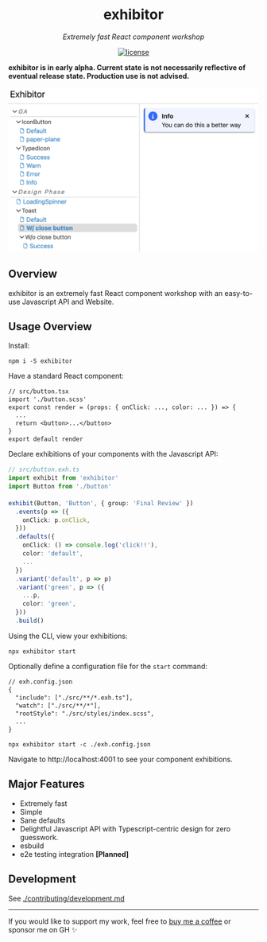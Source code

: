 <h1 align="center">exhibitor</h1>
<p align="center">
  <em>Extremely fast React component workshop</em>
</p>

<p align="center">
  <a href="https://img.shields.io/badge/License-MIT-green.svg" target="_blank">
    <img src="https://img.shields.io/badge/License-MIT-green.svg" alt="license" />
  </a>
</p>

**exhibitor is in early alpha. Current state is not necessarily reflective of eventual release state. Production use is not advised.**

![](./img/img1.png)

## Overview

exhibitor is an extremely fast React component workshop with an easy-to-use Javascript API and Website.

## Usage Overview

Install:

```
npm i -S exhibitor
```

Have a standard React component:

```tsx
// src/button.tsx
import './button.scss'
export const render = (props: { onClick: ..., color: ... }) => {
  ...
  return <button>...</button>
}
export default render
```

Declare exhibitions of your components with the Javascript API:

```typescript
// src/button.exh.ts
import exhibit from 'exhibitor'
import Button from './button'

exhibit(Button, 'Button', { group: 'Final Review' })
  .events(p => ({
    onClick: p.onClick,
  }))
  .defaults({
    onClick: () => console.log('click!!'),
    color: 'default',
    ...
  })
  .variant('default', p => p)
  .variant('green', p => ({
    ...p,
    color: 'green',
  }))
  .build()
```

Using the CLI, view your exhibitions:

```
npx exhibitor start
```

Optionally define a configuration file for the `start` command:

```jsonc
// exh.config.json
{
  "include": ["./src/**/*.exh.ts"],
  "watch": ["./src/**/*"],
  "rootStyle": "./src/styles/index.scss",
  ...
}
```

```
npx exhibitor start -c ./exh.config.json
```

Navigate to http://localhost:4001 to see your component exhibitions.

## Major Features

* Extremely fast
* Simple
* Sane defaults
* Delightful Javascript API with Typescript-centric design for zero guesswork.
* esbuild
* e2e testing integration **[Planned]**

## Development

See [./contributing/development.md](./contributing/development.md)

---

If you would like to support my work, feel free to [buy me a coffee](https://www.buymeacoffee.com/samhuk) or sponsor me on GH ✨
